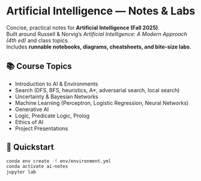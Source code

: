 # Artificial Intelligence — Notes & Labs

Concise, practical notes for **Artificial Intelligence (Fall 2025)**.  
Built around Russell & Norvig’s *Artificial Intelligence: A Modern Approach (4th ed)* and class topics.  
Includes **runnable notebooks, diagrams, cheatsheets, and bite-size labs**.

## 📚 Course Topics
- Introduction to AI & Environments
- Search (DFS, BFS, heuristics, A*, adversarial search, local search)
- Uncertainty & Bayesian Networks
- Machine Learning (Perceptron, Logistic Regression, Neural Networks)
- Generative AI
- Logic, Predicate Logic, Prolog
- Ethics of AI
- Project Presentations

## 🚀 Quickstart
```bash
conda env create -f env/environment.yml
conda activate ai-notes
jupyter lab
